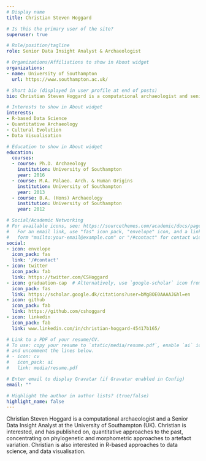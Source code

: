 ```yaml
---
# Display name
title: Christian Steven Hoggard

# Is this the primary user of the site?
superuser: true

# Role/position/tagline
role: Senior Data Insight Analyst & Archaeologist

# Organizations/Affiliations to show in About widget
organizations:
- name: University of Southampton
  url: https://www.southampton.ac.uk/

# Short bio (displayed in user profile at end of posts)
bio: Christian Steven Hoggard is a computational archaeologist and senior data insight analyst at the University of Southampton. Christian is interested in quantitative approaches to the past, R-based approaches to data science, and data visualisation.

# Interests to show in About widget
interests:
- R-based Data Science
- Quantitative Archaeology
- Cultural Evolution
- Data Visualisation

# Education to show in About widget
education:
  courses:
  - course: Ph.D. Archaeology
    institution: University of Southampton
    year: 2016
  - course: M.A. Palaeo. Arch. & Human Origins
    institution: University of Southampton
    year: 2013
  - course: B.A. (Hons) Archaeology
    institution: University of Southampton
    year: 2012

# Social/Academic Networking
# For available icons, see: https://sourcethemes.com/academic/docs/page-builder/#icons
#   For an email link, use "fas" icon pack, "envelope" icon, and a link in the
#   form "mailto:your-email@example.com" or "/#contact" for contact widget.
social:
- icon: envelope
  icon_pack: fas
  link: '/#contact'
- icon: twitter
  icon_pack: fab
  link: https://twitter.com/CSHoggard
- icon: graduation-cap  # Alternatively, use `google-scholar` icon from `ai` icon pack
  icon_pack: fas
  link: https://scholar.google.dk/citations?user=bMgBOE0AAAAJ&hl=en
- icon: github
  icon_pack: fab
  link: https://github.com/cshoggard
- icon: linkedin
  icon_pack: fab
  link: www.linkedin.com/in/christian-hoggard-45417b165/

# Link to a PDF of your resume/CV.
# To use: copy your resume to `static/media/resume.pdf`, enable `ai` icons in `params.toml`, 
# and uncomment the lines below.
# - icon: cv
#   icon_pack: ai
#   link: media/resume.pdf

# Enter email to display Gravatar (if Gravatar enabled in Config)
email: ""

# Highlight the author in author lists? (true/false)
highlight_name: false
---
```


Christian Steven Hoggard is a computational archaeologist and a Senior Data Insight Analyst at the University of Southampton (UK). Christian is interested, and has published on, quantitative approaches to the past, concentrating on phylogenetic and morphometric approaches to artefact variation. Christian is also interested in R-based approaches to data science, and data visualisation.

